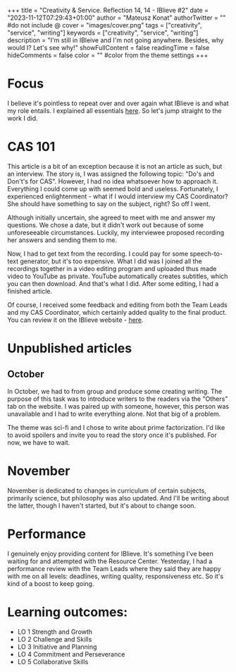 +++
title = "Creativity & Service. Reflection 14, 14 - IBlieve #2"
date = "2023-11-12T07:29:43+01:00"
author = "Mateusz Konat"
authorTwitter = "" #do not include @
cover = "images/cover.png"
tags = ["creativity", "service", "writing"]
keywords = ["creativity", "service", "writing"]
description = "I'm still in IBleive and I'm not going anywhere. Besides, why would I? Let's see why!"
showFullContent = false
readingTime = false
hideComments = false
color = "" #color from the theme settings
+++

# Focus
I believe it's pointless to repeat over and over again what IBlieve is and what my role entails. I explained all essentials [here](/portfolio/posts/iblieve/). So let's jump straight to the work I did.

# CAS 101
This article is a bit of an exception because it is not an article as such, but an interview. The story is, I was assigned the following topic: "Do's and Don't's for CAS". However, I had no idea whatsoever how to approach it. Everything I could come up with seemed bold and useless. Fortunately, I experienced enlightenment - what if I would interview my CAS Coordinator? She should have something to say on the subject, right? So off I went.

Although initially uncertain, she agreed to meet with me and answer my questions. We chose a date, but it didn't work out because of some unforeseeable circumstances. Luckily, my interviewee proposed recording her answers and sending them to me.

Now, I had to get text from the recording. I could pay for some speech-to-text generator, but it's too expensive. What I did was I joined all the recordings together in a video editing program and uploaded thus made video to YouTube as private. YouTube automatically creates subtitles, which you can then download. And that's what I did. After some editing, I had a finished article.

Of course, I received some feedback and editing from both the Team Leads and my CAS Coordinator, which certainly added quality to the final product. You can review it on the IBlieve website - [here](https://iblieve.org/cas-101/).

# Unpublished articles
## October
In October, we had to from group and produce some creating writing. The purpose of this task was to introduce writers to the readers via the "Others" tab on the website. I was paired up with someone, however, this person was unavailable and I had to write everything alone. Not that big of a problem.

The theme was sci-fi and I chose to write about prime factorization. I'd like to avoid spoilers and invite you to read the story once it's published. For now, we have to wait.

# November
November is dedicated to changes in curriculum of certain subjects, primarily science, but philosophy was also updated. And I'll be writing about the latter, though I haven't started, but it's about to change soon.

# Performance
I genuinely enjoy providing content for IBlieve. It's something I've been waiting for and attempted with the Resource Center. Yesterday, I had a performance review with the Team Leads where they said they are happy with me on all levels: deadlines, writing quality, responsiveness etc. So it's kind of a boost to keep going.

# Learning outcomes:
- LO 1 Strength and Growth
- LO 2 Challenge and Skills
- LO 3 Initiative and Planning
- LO 4 Commitment and Perseverance
- LO 5 Collaborative Skills
